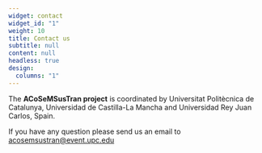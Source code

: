 ```yaml
---
widget: contact
widget_id: "1"
weight: 10
title: Contact us
subtitle: null
content: null
headless: true
design:
  columns: "1"
---
```

The **ACoSeMSusTran project** is coordinated by Universitat Politècnica de Catalunya, Universidad de Castilla-La Mancha and Universidad Rey Juan Carlos, Spain.

If you have any question please send us an email to acosemsustran@event.upc.edu